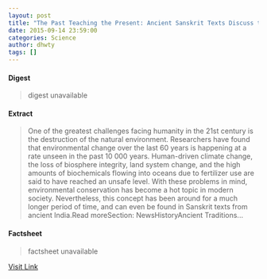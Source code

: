 ```yaml
---
layout: post
title: "The Past Teaching the Present: Ancient Sanskrit Texts Discuss the Importance of Environmental and Species Conservation"
date: 2015-09-14 23:59:00
categories: Science
author: dhwty
tags: []
---
```



#### Digest
>digest unavailable

#### Extract
>One of the greatest challenges facing humanity in the 21st century is the destruction of the natural environment. Researchers have found that environmental change over the last 60 years is happening at a rate unseen in the past 10 000 years. Human-driven climate change, the loss of biosphere integrity, land system change, and the high amounts of biochemicals flowing into oceans due to fertilizer use are said to have reached an unsafe level. With these problems in mind, environmental conservation has become a hot topic in modern society. Nevertheless, this concept has been around for a much longer period of time, and can even be found in Sanskrit texts from ancient India.Read moreSection:&nbsp;NewsHistoryAncient Traditions...

#### Factsheet
>factsheet unavailable

[Visit Link](http://www.ancient-origins.net/history-ancient-traditions/past-teaching-present-ancient-sanskrit-texts-discuss-importance-020527)


